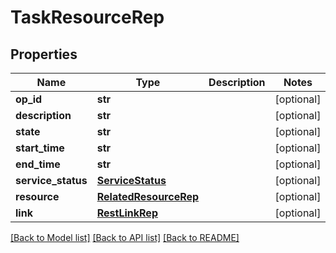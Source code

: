 # TaskResourceRep

## Properties
Name | Type | Description | Notes
------------ | ------------- | ------------- | -------------
**op_id** | **str** |  | [optional] 
**description** | **str** |  | [optional] 
**state** | **str** |  | [optional] 
**start_time** | **str** |  | [optional] 
**end_time** | **str** |  | [optional] 
**service_status** | [**ServiceStatus**](ServiceStatus.md) |  | [optional] 
**resource** | [**RelatedResourceRep**](RelatedResourceRep.md) |  | [optional] 
**link** | [**RestLinkRep**](RestLinkRep.md) |  | [optional] 

[[Back to Model list]](../README.md#documentation-for-models) [[Back to API list]](../README.md#documentation-for-api-endpoints) [[Back to README]](../README.md)


